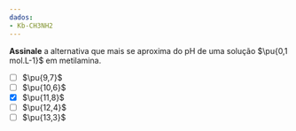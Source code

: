 ```yaml
---
dados:
- Kb-CH3NH2
---
```


**Assinale** a alternativa que mais se aproxima do pH de uma solução $\pu{0,1 mol.L-1}$ em metilamina.

- [ ] $\pu{9,7}$
- [ ] $\pu{10,6}$
- [x] $\pu{11,8}$
- [ ] $\pu{12,4}$
- [ ] $\pu{13,3}$
